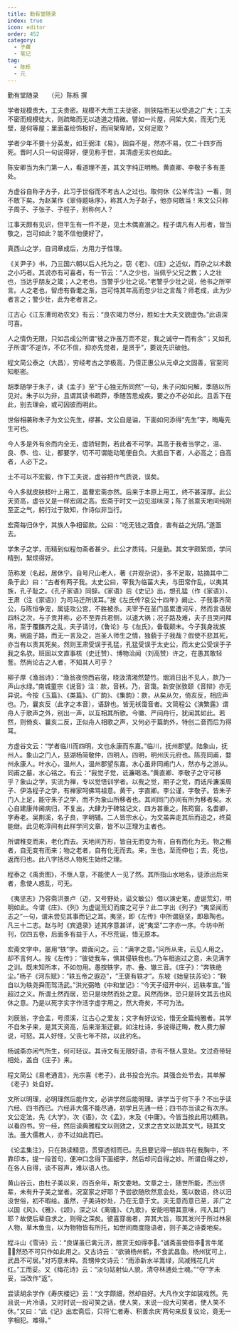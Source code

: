 ```yaml
---
title: 勤有堂随录
index: true
icon: editor
order: 452
category:
  - 子藏
  - 笔记
tag:
  - 陈栎
  - 元
---
```


勤有堂随录　　（元）陈栎 撰  

学者规模贵大，工夫贵密。规模不大而工夫徒密，则狭隘而无以受道之广大；工夫不密而规模徒大，则疏略而无以造道之精微。譬如一片屋，间架大矣，而无门无壁，是何等屋；里面虽绘饰极好，而间架卑陋，又何足取？  

学者少年不要十分英发，如王弼注《易》，固自不是，然亦不易，仅二十四岁而死。晋时人只一句说得好，便见称于世，其清虚无实也如此。  

陈安卿当为朱门第一人，看道理不差，其文字纯正明畅。黄直卿、李敬子多有差处。  

方虚谷自称子方子，此习于世俗而不考古人之过也。取何休《公羊传注》一看，则不敢下矣。为赵某作《翠侍题咏序》，称其人为子赵子，他亦何敢当！朱文公只称子周子、子张子、子程子，别称何人？  

江事天颇有见识，但平生有一件不是，见土木偶直溺之。程子谓凡有人形者，皆当敬之，岂可如此？能不信他便好了。  

真西山之学，自词章成后，方用力于性理。  

《关尹子》书，乃三国六朝以后人托为之，窃《老》、《庄》之近似，而杂之以术数之小巧者。其说亦有可喜者，有一节云：“人之少也，当佩乎父兄之教；人之壮也，当达乎朋友之箴；人之老也，当警乎少壮之说。”老警乎少壮之说，他书之所罕言。人之老也，智虑有昏耄之渐，岂可恃其年高而忽少壮之言哉？师老成，此为少者言之；警少壮，此为老者言之。  

江古心《江东漕司劝农文》有云：“良农竭力尽分，胜如士大夫文貌虚伪。”此语深可喜。  

人之情伪无限，只如吕成公所谓“彼之诈虽万而不足，我之诚守一而有余”；又如孔子所谓“不逆诈，不亿不信，抑亦先觉者，是贤乎”，要说先识破他。  

程文简公泰之（大昌），穷经考古之学极高，乃侄正惠公从元卓之文固善，官至同知枢密。  

胡季随学于朱子，读《孟子》至“于心独无所同然”一句，朱子问如何解，季随以所见对。朱子以为非，且谓其读书疏莽，季随苦思成疾。要之亦不必如此。且丢下在此，别去理会，或可因彼而明此。  

世俗相袭称朱子为文公先生，缪甚。文公自是谥，下面如何添得“先生”字，晦庵先生可也。  

今人多是外有余而内全无，虚骄轻剽，若此者不可学。其高于我者当学之，温、良、恭、俭、让，都要学，切不可谓能动笔便自负。大抵自下者，人必高之；自高者，人必下之。  

士不可以不宏毅，作下工夫说，虚谷把作气质说，误矣。  

今人多就皮肤枝叶上用工，虽曹宏斋亦然。后来于本原上用工，终不甚深厚。此公天资高，虚谷又是一样宏阔之高。宏斋于时文一边见滋味深；陈了翁禀天地间纯刚至正之气，躬行过于致知，作诗似非当行。  

宏斋每归休宁，其族人争相留款。公曰：“吃无钱之酒食，害有益之光阴。”遂亟去。  

学朱子之学，而精到似程勿斋者甚少。此公才质钝，只是勤。其文字颇絮烦，学问精到，絮烦得好。  

范称发（名起，居休宁。自号尺山老人，著《井观杂说》，多不足取，姑摘其中二条于此）曰：“古者有两子我。太史公曰，宰我为临菑大夫，与田常作乱，以夷其族，孔子耻之。《孔子家语》同辞。《家语》后《史记》出，想孔猛（作《家语》）、王肃（注《家语》）为司马迁所误耳。”按《左氏传?哀公十四年》阚止、子我事齐简公，与陈恒争宠，属徒攻公宫，不胜被杀。夫宰予在圣门虽累遭诃斥，然而言语居四科之次，与子贡并称，必不至弄兵君侧，以速大祸；况子路及难，夫子且哭问拜吊，至于覆醢齐之乱，夫子请讨，《鲁论》与《左氏》，备载颠末。今子我身戕族夷，祸逾子路，而无一言及之，岂圣人师生之情，独藐于子我哉？假使不悲其死，亦当有以责其死矣。然则王肃受误于孔猛，孔猛受误于太史公，而太史公受误于子我之名欤。班固以文直事核（史迁赞）、博物洽闻（刘高赞）许之，在愚其敢轻訾。然尚论古之人者，不知其人可乎？  

柳子厚《渔翁诗》：“渔翁夜傍西岩宿，晓汲清湘然楚竹。烟消日出不见人，款乃一声山水绿。”南城童宗《说音》注：款，音袄。乃，音霭。新安张敦颐《音辩》亦无异说。今按《玉篇》、《类篇》、《广韵》、《集韵》：款，从矣从欠，倚亥反，相应声也。乃，曩亥反（此字之本音），语辞也。皆无袄霭音者。文简程公《演繁露》谓舟人于歌声之外，别出一声，以互相其所歌。今徽、严间舟行，犹闻其如此。若然，则倚亥、曩亥二反，正似舟人相歌之声，又何必于篇韵外，特创二音而后为得耳。  

方虚谷文云：“学者临川而四明，文也永康而东嘉。”临川，抚州郡望。陆象山，抚州人。象山之门人，慈湖杨简敬仲，四明人。四明，明州庆元府也。陈亮同甫，婺州永康人。叶水心，温州人，温州郡望东嘉。水心虽非同甫门人，然亦与之游从。同甫之墓，水心铭之。有云：“我觉子觉，诋濂喝洛。”黄直卿、李敬子之守可移乎？象山之学，实流为禅，专以觉悟训学者。以我之觉，期子之觉，而诋斥濂溪周子、伊洛程子之学，有禅家呵佛骂祖意。黄干，字直卿。李公谨，字敬子。皆朱子门人上足，能守朱子之学，而不为象山所移者也。其间同门亦间有所为移者矣。水心自建康帅阃病归，不复出，大肆力于碑铭记文，四方甚重之。陈筠窗，名耆卿，字寿老。吴荆溪，名子良，字明辅。二人皆宗水心，为文虽奔走其后而追之，终莫能继。此见乾淳间有此样学问文章，皆不以正理为主者也。  

所谓稚变而来，老化而去。天地间万形，皆自无而变为有，自有而化为无。物之稚者，自无变有而来；物之老者，自有化无而去。来，生也，至而伸也；去，死也，返而归也。此八字括尽人物死生始终之理。  

程泰之《禹贡图》，不惬人意，不能使人一见了然。其所指山水地名，徒添出后来者，愈使人惑乱，可无。  

《夷坚志》乃容斋洪景卢（迈，又号野处，谥文敏公）借以演史笔，虚诞荒幻，明明如此。今谓《庄》、《列》为虚诞荒幻而废之可乎？此二字出《列子》“夷坚闻而志之”一句，谓未尝见其事而记之耳。夷坚，即《左传》中所谓庭坚，即皋陶也。凡三十二志。赵与时《宾退录》述其序意甚详，说“夷坚”二字亦一序。今坊中所刊，仅四五卷，后面多有益于人，不尽荒诞，惜无原本。  

宏斋文字中，屡用“轶”字。尝面问之。云：“满字之意。”问所从来，云见人用之，却不言何人。按《左传》：“彼徒我车，惧其侵轶我也。”乃车相逾过之意，未见满字之训。既未知所本，不如勿用。愚按轶字，亦、叠、辙三音。《庄子》：“奔轶绝尘。”杨子《河东赋》：“轶五帝之遐迩”，“王褒有轶才”。东坡《始皇扶苏论》：“鞅自以为轶尧舜而驾汤武。”洪光弼皓《中和堂记》：“今天子绍开中兴，远轶孝宣。”皆超过之义。所谓土然而居，恐只是块然而处之意。风然而休，恐只是转文其去也风休之意。乃是以死字实字作活字虚字用之，然大奇矣，不可为法。  

刘辰翁，字会孟，号须溪，江古心之爱友；文字有好议论，惜无全篇纯雅者。其学不自朱子来，是其天资高，后来渐渐迂僻。如注杜诗，多说得迂晦，教人费力解说，可怒。其人好怪，父丧七年不除，以此钓名。  

杨诚斋亦闲气所生，何可轻议。其诗文有无限好语，亦有不惬人意处。文过奇带轻相处，盖自《庄子》来。  

程文简公《易老通言》，光宗喜《老子》，此书投合光宗。其强合处节去，其单解《老子》处自好。  

文所以明理，必明理然后能作文，必讲学然后能明理。讲学当于何下手？不出乎读六经、四书而已。六经非大儒不能尽通，初学且先通一经；四书亦当读之有次序。文公定法，先《大学》，次《语》，次《孟》，末及《中庸》。今皆当按此用功精熟，以看四书。穷一经，然后读典雅程文以则效之，又求之古文以助其文气，晓其文法。虽大儒教人，亦不过如此而已。  

《论孟集注》，只在熟读精思，贯穿透彻而已。先且要记得一部四书在我胸中，不靠印本，提一段首句，便冲口念得下面细字，然后却问自得之妙。所谓自得之妙，在各人自得，谈不容声，难以语人也。  

黄山谷云，由杜子美以来，四百余年，斯文委地。文章之士，随世所能，杰出侪辈，未有升子美之堂者。况室家之好耶？予尝欲随欣然意会处，笺以数语，终以汨没世俗，初不暇给。虽然，子美诗妙处，乃在无意于文。夫无意而意已至，非广之以国《风》、《雅》、《颂》，深之以《离骚》、《九歌》，安能咀嚼其意味，闯入其门耶？故使后辈自求之，则得之深矣。彼喜穿凿者，弃其大旨，取其发兴于所过林泉人物，草木鱼虫，以为物物皆有所托，如世间商度隐语者，则子美之诗委地矣。  

程斗山《雪诗》云：“良谋虽已禽元济，胜赏无如得李。”诚斋虽尝借李言牛尾，然恐不可只作如此用之。又古诗云：“欲骑杨州鹤，不食武昌鱼。杨州犹可上，武昌不可居。”对巧意未粹。吾甥仲文诗云：“雨添新水半篙绿，风减残花几片红。”工而妥。又《梅花诗》云：“淡匀姑射仙人貌，清夺林逋处士魂。”“夺”字未妥，当改作“返”。  

尝读胡余学作《寿庆楼记》云：“文字颇细，然却自好。大凡作文字如装戏然。先且说一片冷语，又时时说一段可笑之话，使人笑，末说一段大可笑者，使人笑不休。”又曰：“此《记》出宏斋后，只将‘仁者寿、积善余庆’两句来反复议论，竟无一字相犯。难得。”  
